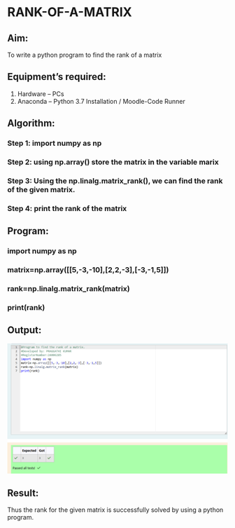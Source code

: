 # RANK-OF-A-MATRIX
## Aim:
To write a python program to find the rank of a matrix
## Equipment’s required:
1. 	Hardware – PCs
2. 	Anaconda – Python 3.7 Installation / Moodle-Code Runner
## Algorithm:
### Step 1: import numpy as np
### Step 2: using np.array() store the matrix in the variable marix
### Step 3: Using the np.linalg.matrix_rank(), we can find the rank of the given matrix.
### Step 4: print the rank of the matrix
## Program:
### import numpy as np
### matrix=np.array([[5,-3,-10],[2,2,-3],[-3,-1,5]])
### rank=np.linalg.matrix_rank(matrix)
### print(rank)
## Output:
![Output](/rank_of_matrix.png)
## Result:
Thus the rank for the given matrix is successfully solved by  using a python program.


